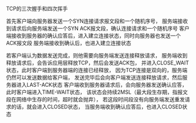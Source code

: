 TCP的三次握手和四次挥手

首先客户端向服务器发送一个SYN连接请求报文段和一个随机序号，
服务端接收到请求后向服务端发送一个SYN ACK报文段，确认连接请求和一个随机序号
客户端接收到服务器的确认应答后，进入建立连接状态，同时向服务器也发送一个ACK报文段
服务端接收到确认后，也进入建立连接状态



若客户端认为数据发送完成，则他需要向服务端发送连接释放请求，
服务端收到释放请求后，会告诉应用层释放TCP，然后会发送ACK包，
并进入CLOSE_WAIT状态，此时客户端到服务器端的连接已经释放，
因为TCP连接是双向的，服务端仍然可以发送数据给客户端，
发送完毕后会向客户端发送连接释放请求，然后服务器进入LAST-ACK状态
客户端收到服务器请求后，会向服务器发送确认应答，此时客户端进入TIME-WAIT状态，
该状态会持续2MSL（最大段生存期，指报文段在网络中生存的时间，超时就会抛弃），
若这段时间段没有向服务端发送重发请求的话，就会进入CLOSED状态，
当服务端收到确认应答后，也进入CLOSED状态